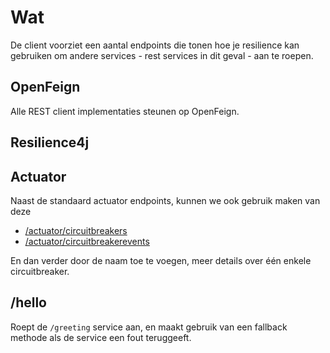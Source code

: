 # Wat
De client voorziet een aantal endpoints die tonen hoe je resilience kan gebruiken om andere services - rest services in dit geval - aan te roepen.

## OpenFeign
Alle REST client implementaties steunen op OpenFeign.

## Resilience4j

## Actuator
Naast de standaard actuator endpoints, kunnen we ook gebruik maken van deze
- [/actuator/circuitbreakers](http://localhost:8080/actuator/circuitbreakers)
- [/actuator/circuitbreakerevents](http://localhost:8080/actuator/circuitbreakerevents)

En dan verder door de naam toe te voegen, meer details over één enkele circuitbreaker.

## /hello
Roept de `/greeting` service aan, en maakt gebruik van een fallback methode als de service een fout teruggeeft.

